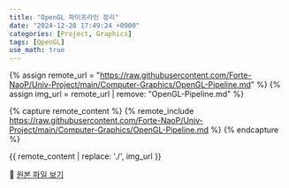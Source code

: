 ```yaml
---
title: "OpenGL 파이프라인 정리"
date: "2024-12-28 17:49:24 +0900"
categories: [Project, Graphics]
tags: [OpenGL]
use_math: true
---
```


{% assign remote_url = "https://raw.githubusercontent.com/Forte-NaoP/Univ-Project/main/Computer-Graphics/OpenGL-Pipeline.md" %}
{% assign img_url = remote_url | remove: "OpenGL-Pipeline.md" %}

{% capture remote_content %}
    {% remote_include https://raw.githubusercontent.com/Forte-NaoP/Univ-Project/main/Computer-Graphics/OpenGL-Pipeline.md %}
{% endcapture %}

{{ remote_content 
  | replace: './', img_url
}}

<p>🔗 <a href="https://github.com/Forte-NaoP/Univ-Project/blob/main/Computer-Graphics/OpenGL-Pipeline.md" target="_blank">원본 파일 보기</a></p>